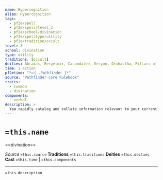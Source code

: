```yaml
---
name: Hypercognition
alias: Hypercognition
tags:
  - pf2e/spell
  - pf2e/spell/level_3
  - pf2e/school/divination
  - pf2e/spelltype/utility
  - pf2e/tradition/occult
level: 3
school: divination
type: utility
traditions: [occult]
deities: Abraxas, Bergelmir, Casandalee, Geryon, Gruhastha, Pillars of Knowledge, Saloc, Shei, Zohls
time: 1 action
pf2etime: "*⬻{ .Pathfinder }*"
source: "Pathfinder Core Rulebook"
traits:
  - common
  - divination
components:
  - verbal
description: >
  You rapidly catalog and collate information relevant to your current situation. You can instantly use up to 6 Recall Knowledge actions as part of Casting this Spell. For these actions, you can't use any special abilities, reactions, or free actions that trigger when you Recall Knowledge.
---
```

# `=this.name`
==divination==

*Source* `=this.source`
**Traditions** `=this.traditions`
**Deities** `=this.deities`
**Cast** `=this.time` | `=this.components`

***
`=this.description`